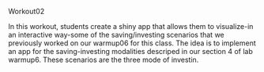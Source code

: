 
Workout02

In this workout, students create a shiny app that allows them to visualize-in an interactive way-some of the saving/investing scenarios that we previously worked on our warmup06 for this class. The idea is to implement an app for the saving-investing modalities descriped in our section 4 of lab warmup6. These scenarios are the three mode of investin.
